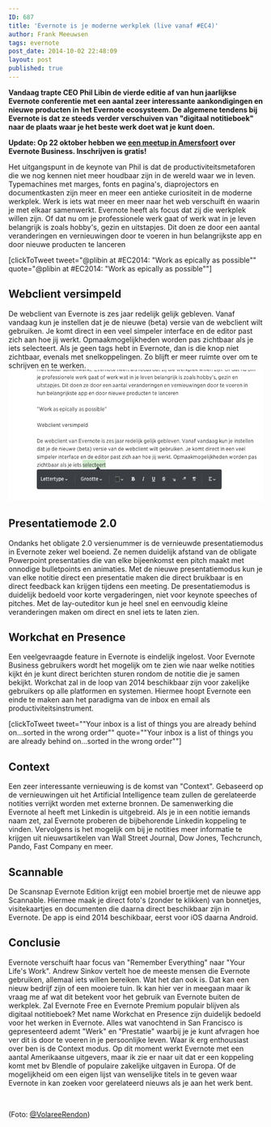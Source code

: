 ```yaml
---
ID: 687
title: 'Evernote is je moderne werkplek (live vanaf #EC4)'
author: Frank Meeuwsen
tags: evernote
post_date: 2014-10-02 22:48:09
layout: post
published: true
---
```

<strong>Vandaag trapte CEO Phil Libin de vierde editie af van hun jaarlijkse Evernote conferentie met een aantal zeer interessante aankondigingen en nieuwe producten in het Evernote ecosysteem. De algemene tendens bij Evernote is dat ze steeds verder verschuiven van "digitaal notitieboek" naar de plaats waar je het beste werk doet wat je kunt doen.</strong>

<!--more-->

<strong>Update: Op 22 oktober hebben we <a href="http://www.meetup.com/PermanentBeta/events/202995342/%20">een meetup in Amersfoort</a> over Evernote Business. Inschrijven is gratis!</strong>

Het uitgangspunt in de keynote van Phil is dat de productiviteitsmetaforen die we nog kennen niet meer houdbaar zijn in de wereld waar we in leven. Typemachines met marges, fonts en pagina's, diaprojectors en documentkasten zijn meer en meer een antieke curiositeit in de moderne werkplek. Werk is iets wat meer en meer naar het web verschuift én waarin je met elkaar samenwerkt. Evernote heeft als focus dat zij die werkplek willen zijn. Of dat nu om je professionele werk gaat of werk wat in je leven belangrijk is zoals hobby's, gezin en uitstapjes. Dit doen ze door een aantal veranderingen en vernieuwingen door te voeren in hun belangrijkste app en door nieuwe producten te lanceren

[clickToTweet tweet="@plibin at #EC2014: "Work as epically as possible"" quote="@plibin at #EC2014: "Work as epically as possible""]
<h2>Webclient versimpeld</h2>
De webclient van Evernote is zes jaar redelijk gelijk gebleven. Vanaf vandaag kun je instellen dat je de nieuwe (beta) versie van de webclient wilt gebruiken. Je komt direct in een veel simpeler interface en de editor past zich aan hoe jij werkt. Opmaakmogelijkheden worden pas zichtbaar als je iets selecteert. Als je geen tags hebt in Evernote, dan is die knop niet zichtbaar, evenals met snelkoppelingen. Zo blijft er meer ruimte over om te schrijven en te werken.

<img class="aligncenter wp-image-689" src="/images/2014/10/Volledige_scherm_02-10-14_13_02.jpg" alt="Volledige_scherm_02-10-14_13_02" width="600" height="259" />
<h2>Presentatiemode 2.0</h2>
Ondanks het obligate 2.0 versienummer is de vernieuwde presentatiemodus in Evernote zeker wel boeiend. Ze nemen duidelijk afstand van de obligate Powerpoint presentaties die van elke bijeenkomst een pitch maakt met onnodige bulletpoints en animaties. Met de nieuwe presentatiemodus kun je van elke notitie direct een presentatie maken die direct bruikbaar is en direct feedback kan krijgen tijdens een meeting. De presentatiemodus is duidelijk bedoeld voor korte vergaderingen, niet voor keynote speeches of pitches. Met de lay-outeditor kun je heel snel en eenvoudig kleine veranderingen maken om direct en snel iets te laten zien.
<h2>Workchat en Presence</h2>
Een veelgevraagde feature in Evernote is eindelijk ingelost. Voor Evernote Business gebruikers wordt het mogelijk om te zien wie naar welke notities kijkt én je kunt direct berichten sturen rondom de notitie die je samen bekijkt. Workchat zal in de loop van 2014 beschikbaar zijn voor zakelijke gebruikers op alle platformen en systemen. Hiermee hoopt Evernote een einde te maken aan het paradigma van de inbox en email als productiviteitsinstrument.

[clickToTweet tweet=""Your inbox is a list of things you are already behind on…sorted in the wrong order"" quote=""Your inbox is a list of things you are already behind on…sorted in the wrong order""]
<h2>Context</h2>
Een zeer interessante vernieuwing is de komst van "Context". Gebaseerd op de vernieuwingen uit het Artificial Intelligence team zullen de gerelateerde notities verrijkt worden met externe bronnen. De samenwerking die Evernote al heeft met Linkedin is uitgebreid. Als je in een notitie iemands naam zet, zal Evernote proberen de bijbehorende Linkedin koppeling te vinden. Vervolgens is het mogelijk om bij je notities meer informatie te krijgen uit nieuwsartikelen van Wall Street Journal, Dow Jones, Techcrunch, Pando, Fast Company en meer.
<h2>Scannable</h2>
De Scansnap Evernote Edition krijgt een mobiel broertje met de nieuwe app Scannable. Hiermee maak je direct foto's (zonder te klikken) van bonnetjes, visitekaartjes en documenten die daarna direct beschikbaar zijn in Evernote. De app is eind 2014 beschikbaar, eerst voor iOS daarna Android.
<h2>Conclusie</h2>
Evernote verschuift haar focus van "Remember Everything" naar "Your Life's Work". Andrew Sinkov vertelt hoe de meeste mensen die Evernote gebruiken, allemaal iets willen bereiken. Wat het dan ook is. Dat kan een nieuw bedrijf zijn of een mooiere tuin. Ik kan hier ver in meegaan maar ik vraag me af wat dit betekent voor het gebruik van Evernote buiten de werkplek. Zal Evernote Free en Evernote Premium populair blijven als digitaal notitieboek? Met name Workchat en Presence zijn duidelijk bedoeld voor het werken in Evernote. Alles wat vanochtend in San Francisco is gepresenteerd ademt "Werk" en "Prestatie" waarbij je je kunt afvragen hoe ver dit is door te voeren in je persoonlijke leven.
Waar ik erg enthousiast over ben is de Context modus. Op dit moment werkt Evernote met een aantal Amerikaanse uitgevers, maar ik zie er naar uit dat er een koppeling komt met bv Blendle of populaire zakelijke uitgaven in Europa. Of de mogelijkheid om een eigen lijst van wenselijke titels in te geven waar Evernote in kan zoeken voor gerelateerd nieuws als je aan het werk bent.

&nbsp;

(Foto: <a href="https://twitter.com/VolareeRendon/status/517715132794028032">@VolareeRendon</a>)
